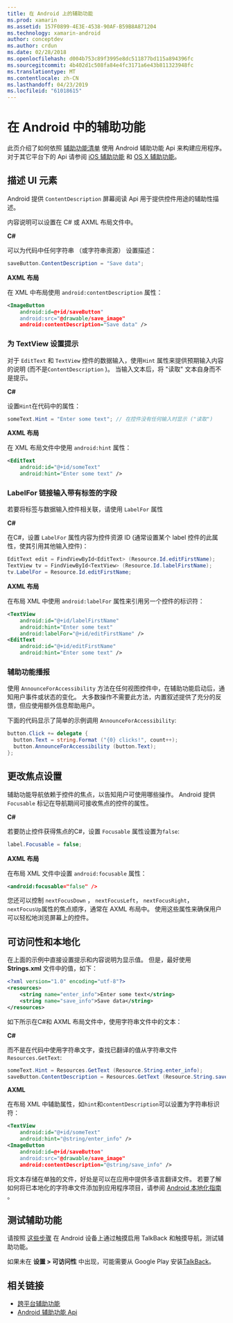 ```yaml
---
title: 在 Android 上的辅助功能
ms.prod: xamarin
ms.assetid: 157F0899-4E3E-4538-90AF-B59B8A871204
ms.technology: xamarin-android
author: conceptdev
ms.author: crdun
ms.date: 02/28/2018
ms.openlocfilehash: d004b753c89f3995e8dc511877bd115a894396fc
ms.sourcegitcommit: 4b402d1c508fa84e4fc3171a6e43b811323948fc
ms.translationtype: MT
ms.contentlocale: zh-CN
ms.lasthandoff: 04/23/2019
ms.locfileid: "61018615"
---
```

# <a name="accessibility-on-android"></a>在 Android 中的辅助功能

此页介绍了如何依照 [辅助功能清单](~/cross-platform/app-fundamentals/accessibility.md) 使用 Android 辅助功能 Api 来构建应用程序。
对于其它平台下的 Api 请参阅 [iOS 辅助功能](~/ios/app-fundamentals/accessibility.md) 和 [OS X 辅助功能](~/mac/app-fundamentals/accessibility.md)。


## <a name="describing-ui-elements"></a>描述 UI 元素

Android 提供 `ContentDescription` 屏幕阅读 Api 用于提供控件用途的辅助性描述。

内容说明可以设置在 C# 或 AXML 布局文件中。

**C#**

可以为代码中任何字符串 （或字符串资源） 设置描述：

```csharp
saveButton.ContentDescription = "Save data";
```

**AXML 布局**

在 XML 中布局使用 `android:contentDescription` 属性：

```xml
<ImageButton
    android:id=@+id/saveButton"
    android:src="@drawable/save_image"
    android:contentDescription="Save data" />
```

### <a name="use-hint-for-textview"></a>为 TextView 设置提示

对于 `EditText` 和 `TextView` 控件的数据输入，使用`Hint` 属性来提供预期输入内容的说明 (而不是`ContentDescription` )。
当输入文本后，将 "读取" 文本自身而不是提示。

**C#**

设置`Hint`在代码中的属性：

```csharp
someText.Hint = "Enter some text"; // 在控件没有任何输入时显示 ("读取")
```

**AXML 布局**

在 XML 布局文件中使用 `android:hint` 属性：

```xml
<EditText
    android:id="@+id/someText"
    android:hint="Enter some text" />
```


### <a name="labelfor-links-input-fields-with-labels"></a>LabelFor 链接输入带有标签的字段

若要将标签与数据输入控件相关联，请使用 `LabelFor` 属性

**C#**

在C#，设置 `LabelFor` 属性内容为控件资源 ID (通常设置某个 label 控件的此属性，使其引用其他输入控件)：

```csharp
EditText edit = FindViewById<EditText> (Resource.Id.editFirstName);
TextView tv = FindViewById<TextView> (Resource.Id.labelFirstName);
tv.LabelFor = Resource.Id.editFirstName;
```

**AXML 布局**

在布局 XML 中使用 `android:labelFor` 属性来引用另一个控件的标识符：

```xml
<TextView
    android:id="@+id/labelFirstName"
    android:hint="Enter some text"
    android:labelFor="@+id/editFirstName" />
<EditText
    android:id="@+id/editFirstName"
    android:hint="Enter some text" />
```

### <a name="announce-for-accessibility"></a> 辅助功能播报

使用 `AnnounceForAccessibility` 方法在任何视图控件中，在辅助功能启动后，通知用户事件或状态的变化。 大多数操作不需要此方法，内置叙述提供了充分的反馈，但应使用额外信息帮助用户。

下面的代码显示了简单的示例调用 `AnnounceForAccessibility`:

```csharp
button.Click += delegate {
  button.Text = string.Format ("{0} clicks!", count++);
  button.AnnounceForAccessibility (button.Text);
};
```

## <a name="changing-focus-settings"></a>更改焦点设置

辅助功能导航依赖于控件的焦点，以告知用户可使用哪些操作。 Android 提供 `Focusable` 标记在导航期间可接收焦点的控件的属性。

**C#**

若要防止控件获得焦点的C#，设置 `Focusable` 属性设置为`false`:

```csharp
label.Focusable = false;
```

**AXML 布局**

在布局 XML 文件中设置 `android:focusable` 属性：

```xml
<android:focusable="false" />
```

您还可以控制 `nextFocusDown` ， `nextFocusLeft`， `nextFocusRight`，`nextFocusUp`属性的焦点顺序，通常在 AXML 布局中。 使用这些属性来确保用户可以轻松地浏览屏幕上的控件。


## <a name="accessibility-and-localization"></a>可访问性和本地化

在上面的示例中直接设置提示和内容说明为显示值。 但是，最好使用 **Strings.xml** 文件中的值，如下：

```xml
<?xml version="1.0" encoding="utf-8"?>
<resources>
    <string name="enter_info">Enter some text</string>
    <string name="save_info">Save data</string>
</resources>
```

如下所示在C#和 AXML 布局文件中，使用字符串文件中的文本：

**C#**

而不是在代码中使用字符串文字，查找已翻译的值从字符串文件`Resources.GetText`:

```csharp
someText.Hint = Resources.GetText (Resource.String.enter_info);
saveButton.ContentDescription = Resources.GetText (Resource.String.save_info);
```

**AXML**

在布局 XML 中辅助属性，如`hint`和`contentDescription`可以设置为字符串标识符：

```xml
<TextView
    android:id="@+id/someText"
    android:hint="@string/enter_info" />
<ImageButton
    android:id=@+id/saveButton"
    android:src="@drawable/save_image"
    android:contentDescription="@string/save_info" />
```

将文本存储在单独的文件，好处是可以在应用中提供多语言翻译文件。 若要了解如何将已本地化的字符串文件添加到应用程序项目，请参阅 [Android 本地化指南](~/android/app-fundamentals/localization.md) 。


## <a name="testing-accessibility"></a>测试辅助功能
 
请按照 [这些步骤](https://developer.android.com/training/accessibility/testing.html#how-to) 在 Android 设备上通过触摸启用 TalkBack 和触摸导航，测试辅助功能。

如果未在 **设置 > 可访问性** 中出现，可能需要从 Google Play 安装[TalkBack](https://play.google.com/store/apps/details?id=com.google.android.marvin.talkback)。


## <a name="related-links"></a>相关链接

- [跨平台辅助功能](~/cross-platform/app-fundamentals/accessibility.md)
- [Android 辅助功能 Api](https://developer.android.com/guide/topics/ui/accessibility/index.html)
